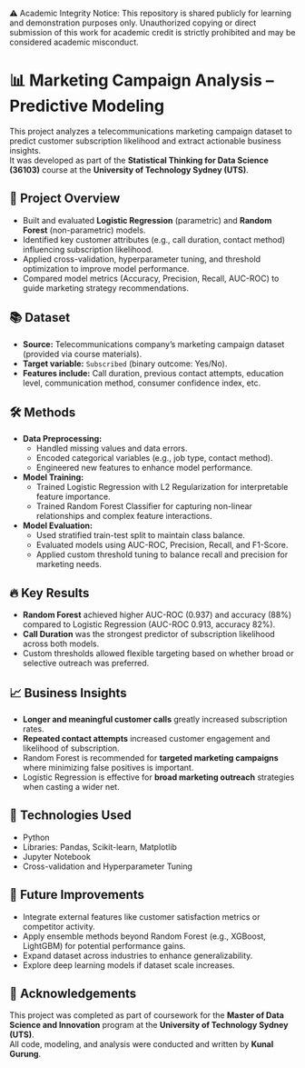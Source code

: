 ⚠️ Academic Integrity Notice: This repository is shared publicly for learning and demonstration purposes only. Unauthorized copying or direct submission of this work for academic credit is strictly prohibited and may be considered academic misconduct.

# 📊 Marketing Campaign Analysis – Predictive Modeling

This project analyzes a telecommunications marketing campaign dataset to predict customer subscription likelihood and extract actionable business insights.  
It was developed as part of the **Statistical Thinking for Data Science (36103)** course at the **University of Technology Sydney (UTS)**.

## 📄 Project Overview
- Built and evaluated **Logistic Regression** (parametric) and **Random Forest** (non-parametric) models.
- Identified key customer attributes (e.g., call duration, contact method) influencing subscription likelihood.
- Applied cross-validation, hyperparameter tuning, and threshold optimization to improve model performance.
- Compared model metrics (Accuracy, Precision, Recall, AUC-ROC) to guide marketing strategy recommendations.

## 📚 Dataset
- **Source:** Telecommunications company’s marketing campaign dataset (provided via course materials).
- **Target variable:** `Subscribed` (binary outcome: Yes/No).
- **Features include:** Call duration, previous contact attempts, education level, communication method, consumer confidence index, etc.

## 🛠️ Methods
- **Data Preprocessing:**
  - Handled missing values and data errors.
  - Encoded categorical variables (e.g., job type, contact method).
  - Engineered new features to enhance model performance.
- **Model Training:**
  - Trained Logistic Regression with L2 Regularization for interpretable feature importance.
  - Trained Random Forest Classifier for capturing non-linear relationships and complex feature interactions.
- **Model Evaluation:**
  - Used stratified train-test split to maintain class balance.
  - Evaluated models using AUC-ROC, Precision, Recall, and F1-Score.
  - Applied custom threshold tuning to balance recall and precision for marketing needs.

## 🔥 Key Results
- **Random Forest** achieved higher AUC-ROC (0.937) and accuracy (88%) compared to Logistic Regression (AUC-ROC 0.913, accuracy 82%).
- **Call Duration** was the strongest predictor of subscription likelihood across both models.
- Custom thresholds allowed flexible targeting based on whether broad or selective outreach was preferred.

## 📈 Business Insights
- **Longer and meaningful customer calls** greatly increased subscription rates.
- **Repeated contact attempts** increased customer engagement and likelihood of subscription.
- Random Forest is recommended for **targeted marketing campaigns** where minimizing false positives is important.
- Logistic Regression is effective for **broad marketing outreach** strategies when casting a wider net.

## 📌 Technologies Used
- Python
- Libraries: Pandas, Scikit-learn, Matplotlib
- Jupyter Notebook
- Cross-validation and Hyperparameter Tuning

## 🚀 Future Improvements
- Integrate external features like customer satisfaction metrics or competitor activity.
- Apply ensemble methods beyond Random Forest (e.g., XGBoost, LightGBM) for potential performance gains.
- Expand dataset across industries to enhance generalizability.
- Explore deep learning models if dataset scale increases.

## 📜 Acknowledgements
This project was completed as part of coursework for the **Master of Data Science and Innovation** program at the **University of Technology Sydney (UTS)**.  
All code, modeling, and analysis were conducted and written by **Kunal Gurung**.
